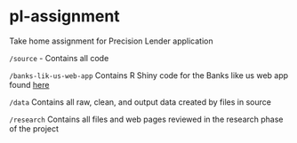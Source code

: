 # pl-assignment
Take home assignment for Precision Lender application

`/source` - Contains all code

`/banks-lik-us-web-app` Contains R Shiny code for the Banks like us web app found [here](https://tpinckney27.shinyapps.io/banks-like-us-web-app/) 

`/data` Contains all raw, clean, and output data created by files in source

`/research` Contains all files and web pages reviewed in the research phase of the project
